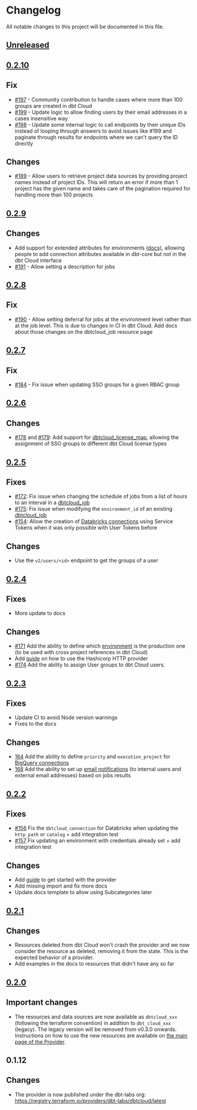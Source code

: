 # Changelog

All notable changes to this project will be documented in this file.

## [Unreleased](https://github.com/dbt-labs/terraform-provider-dbtcloud/compare/v0.2.10...HEAD)


## [0.2.10](https://github.com/dbt-labs/terraform-provider-dbtcloud/compare/v0.2.9...v0.2.10)

## Fix

- [#197](https://github.com/dbt-labs/terraform-provider-dbtcloud/issues/197) - Community contribution to handle cases where more than 100 groups are created in dbt Cloud
- [#199](https://github.com/dbt-labs/terraform-provider-dbtcloud/issues/199) - Update logic to allow finding users by their email addresses in a cases insensitive way
- [#198](https://github.com/dbt-labs/terraform-provider-dbtcloud/issues/198) - Update some internal logic to call endpoints by their unique IDs instead of looping through answers to avoid issues like #199 and paginate through results for endpoints where we can't query the ID directly

## Changes

- [#189](https://github.com/dbt-labs/terraform-provider-dbtcloud/issues/189) - Allow users to retrieve project data sources by providing project names instead of project IDs. This will return an error if more than 1 project has the given name and takes care of the pagination required for handling more than 100 projects

## [0.2.9](https://github.com/dbt-labs/terraform-provider-dbtcloud/compare/v0.2.8...v0.2.9)

## Changes

- Add support for extended attributes for environments [(docs)](https://docs.getdbt.com/docs/dbt-cloud-environments#extended-attributes-beta), allowing people to add connection attributes available in dbt-core but not in the dbt Cloud interface
- [#191](https://github.com/dbt-labs/terraform-provider-dbtcloud/issues/191) - Allow setting a description for jobs

## [0.2.8](https://github.com/dbt-labs/terraform-provider-dbtcloud/compare/v0.2.7...v0.2.8)

## Fix

- [#190](https://github.com/dbt-labs/terraform-provider-dbtcloud/issues/190) - Allow setting deferral for jobs at the environment level rather than at the job level. This is due to changes in CI in dbt Cloud. Add docs about those changes on the dbtcloud_job resource page

## [0.2.7](https://github.com/dbt-labs/terraform-provider-dbtcloud/compare/v0.2.6...v0.2.7)

## Fix

- [#184](https://github.com/dbt-labs/terraform-provider-dbtcloud/issues/184) - Fix issue when updating SSO groups for a given RBAC group

## [0.2.6](https://github.com/dbt-labs/terraform-provider-dbtcloud/compare/v0.2.5...v0.2.6)

## Changes

- [#178](https://github.com/dbt-labs/terraform-provider-dbtcloud/issues/178) and [#179](https://github.com/dbt-labs/terraform-provider-dbtcloud/issues/179): Add support for [dbtcloud_license_map](https://registry.terraform.io/providers/dbt-labs/dbtcloud/latest/docs/resources/license_map), allowing the assignment of SSO groups to different dbt Cloud license types

## [0.2.5](https://github.com/dbt-labs/terraform-provider-dbtcloud/compare/v0.2.4...v0.2.5)

## Fixes

- [#172](https://github.com/dbt-labs/terraform-provider-dbtcloud/issues/172): Fix issue when changing the schedule of jobs from a list of hours to an interval in a [dbtcloud_job](https://registry.terraform.io/providers/dbt-labs/dbtcloud/latest/docs/resources/job)
- [#175](https://github.com/dbt-labs/terraform-provider-dbtcloud/issues/175): Fix issue when modifying the `environment_id` of an existing [dbtcloud_job](https://registry.terraform.io/providers/dbt-labs/dbtcloud/latest/docs/resources/job)
- [#154](https://github.com/dbt-labs/terraform-provider-dbtcloud/issues/154): Allow the creation of [Databricks connections](https://registry.terraform.io/providers/dbt-labs/dbtcloud/latest/docs/resources/connection) using Service Tokens when it was only possible with User Tokens before

## Changes

- Use the `v2/users/<id>` endpoint to get the groups of a user

## [0.2.4](https://github.com/dbt-labs/terraform-provider-dbtcloud/compare/v0.2.3...v0.2.4)

## Fixes

- More update to docs

## Changes

- [#171](https://github.com/dbt-labs/terraform-provider-dbtcloud/issues/171) Add the ability to define which [environment](https://registry.terraform.io/providers/dbt-labs/dbtcloud/latest/docs/resources/environment) is the production one (to be used with cross project references in dbt Cloud)
- Add [guide](https://registry.terraform.io/providers/dbt-labs/dbtcloud/latest/docs/guides/2_leveraging_http_provider) on how to use the Hashicorp HTTP provider
- [#174](https://github.com/dbt-labs/terraform-provider-dbtcloud/issues/174) Add the ability to assign User groups to dbt Cloud users.

## [0.2.3](https://github.com/dbt-labs/terraform-provider-dbtcloud/compare/v0.2.2...v0.2.3)

## Fixes

- Update CI to avoid Node version warnings
- Fixes to the docs

## Changes

- [164](https://github.com/dbt-labs/terraform-provider-dbtcloud/issues/164) Add the ability to define `priority` and `execution_project` for [BigQuery connections](https://registry.terraform.io/providers/dbt-labs/dbtcloud/latest/docs/resources/bigquery_connection)
- [168](https://github.com/dbt-labs/terraform-provider-dbtcloud/issues/168) Add the ability to set up [email notifications](https://registry.terraform.io/providers/dbt-labs/dbtcloud/latest/docs/resources/notification) (to internal users and external email addresses) based on jobs results

## [0.2.2](https://github.com/dbt-labs/terraform-provider-dbtcloud/compare/v0.2.1...v0.2.2)

## Fixes

- [#156](https://github.com/dbt-labs/terraform-provider-dbtcloud/issues/156) Fix the `dbtcloud_connection` for Databricks when updating the `http_path` or `catalog` + add integration test
- [#157](https://github.com/dbt-labs/terraform-provider-dbtcloud/issues/157) Fix updating an environment with credentials already set + add integration test

## Changes

- Add [guide](https://registry.terraform.io/providers/dbt-labs/dbtcloud/latest/docs/guides/1_getting_started) to get started with the provider
- Add missing import and fix more docs
- Update docs template to allow using Subcategories later

## [0.2.1](https://github.com/dbt-labs/terraform-provider-dbtcloud/compare/v0.2.0...v0.2.1)

## Changes

- Resources deleted from dbt Cloud won't crash the provider and we now consider the resource as deleted, removing it from the state. This is the expected behavior of a provider.
- Add examples in the docs to resources that didn't have any so far

## [0.2.0](https://github.com/dbt-labs/terraform-provider-dbtcloud/compare/v0.1.12...v0.2.0)

## Important changes

- The resources and data sources are now available as `dbtcloud_xxx` (following the terraform convention) in addition to `dbt_cloud_xxx` (legacy). The legacy version will be removed from v0.3.0 onwards. Instructions on how to use the new resources are available on [the main page of the Provider](https://registry.terraform.io/providers/dbt-labs/dbtcloud/latest/docs).

## 0.1.12

## Changes

- The provider is now published under the dbt-labs org: https://registry.terraform.io/providers/dbt-labs/dbtcloud/latest
